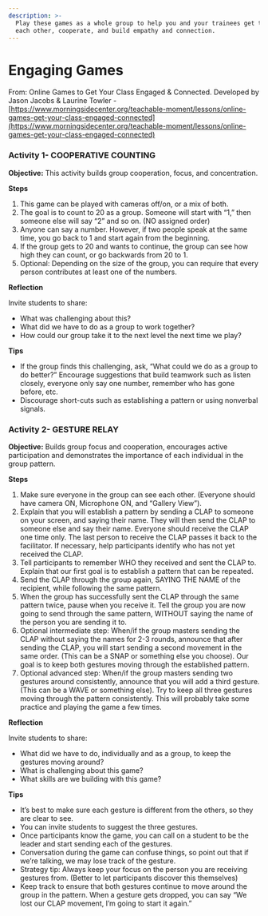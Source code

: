 ```yaml
---
description: >-
  Play these games as a whole group to help you and your trainees get to know
  each other, cooperate, and build empathy and connection.
---
```


# Engaging Games

From: Online Games to Get Your Class Engaged & Connected. Developed by Jason Jacobs & Laurine Towler - [https://www.morningsidecenter.org/teachable-moment/lessons/online-games-get-your-class-engaged-connected](https://www.morningsidecenter.org/teachable-moment/lessons/online-games-get-your-class-engaged-connected)



### Activity 1- COOPERATIVE COUNTING  

**Objective:** This activity builds group cooperation, focus, and concentration.  
 

**Steps**

1. This game can be played with cameras off/on, or a mix of both.   
2. The goal is to count to 20 as a group. Someone will start with “1,” then someone else will say “2” and so on. \(NO assigned order\)  
3. Anyone can say a number. However, if two people speak at the same time, you go back to 1 and start again from the beginning.  
4. If the group gets to 20 and wants to continue, the group can see how high they can count, or go backwards from 20 to 1.  
5. Optional: Depending on the size of the group, you can require that every person contributes at least one of the numbers.  

  
**Reflection**

Invite students to share:

* What was challenging about this?  
* What did we have to do as a group to work together?  
* How could our group take it to the next level the next time we play?

  
**Tips**

* If the group finds this challenging, ask, “What could we do as a group to do better?” Encourage suggestions that build teamwork such as listen closely, everyone only say one number, remember who has gone before, etc.  
* Discourage short-cuts such as establishing a pattern or using nonverbal signals.





### Activity 2- GESTURE RELAY   

**Objective:**  Builds group focus and cooperation, encourages active participation and demonstrates the importance of each individual in the group pattern. 

  
**Steps**

1. Make sure everyone in the group can see each other.  \(Everyone should have camera ON, Microphone ON, and “Gallery View”\).  
2. Explain that you will establish a pattern by sending a CLAP to someone on your screen, and saying their name. They will then send the CLAP to someone else and say their name. Everyone should receive the CLAP one time only. The last person to receive the CLAP passes it back to the facilitator. If necessary, help participants identify who has not yet received the CLAP.  
3. Tell participants to remember WHO they received and sent the CLAP to. Explain that our first goal is to establish a pattern that can be repeated.  
4. Send the CLAP through the group again, SAYING THE NAME of the recipient, while following the same pattern.   
5. When the group has successfully sent the CLAP through the same pattern twice, pause when you receive it. Tell the group you are now going to send  through the same pattern, WITHOUT saying the name of the person you are sending it to.    
6. Optional intermediate step: When/if the group masters sending the CLAP without saying the names for 2-3 rounds, announce that after sending the CLAP, you will start sending a second movement in the same order. \(This can be a SNAP or something else you choose\). Our goal is to keep both gestures moving through the established pattern.   
7. Optional advanced step: When/if the group masters sending two gestures around consistently, announce that you will add a third gesture. \(This can be a WAVE or something else\). Try to keep all three gestures moving through the pattern consistently.  This will probably take some practice and playing the game a few times.  

**Reflection**

Invite students to share:

* What did we have to do, individually and as a group, to keep the gestures moving around?
* What is challenging about this game?  
* What skills are we building with this game?  

  
**Tips**

* It’s best to make sure each gesture is different from the others, so they are clear to see.
* You can invite students to suggest the three gestures.
* Once participants know the game, you can call on a student to be the leader and start sending each of the gestures. 
* Conversation during the game can confuse things, so point out that if we’re talking, we may lose track of the gesture.
* Strategy tip: Always keep your focus on the person you are receiving gestures from. \(Better to let participants discover this themselves\)
* Keep track to ensure that both gestures continue to move around the group in the pattern. When a gesture gets dropped, you can say “We lost our CLAP movement, I’m going to start it again.”      

